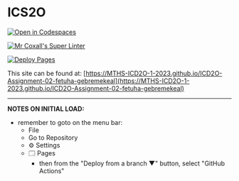 # ICS2O

[![Open in Codespaces](https://classroom.github.com/assets/launch-codespace-7f7980b617ed060a017424585567c406b6ee15c891e84e1186181d67ecf80aa0.svg)](https://classroom.github.com/open-in-codespaces?assignment_repo_id=14479269)

[![Mr Coxall's Super Linter](https://github.com/MTHS-ICD2O-1-2023/ICD2O-Assignment-02-fetuha-gebremekeal/workflows/Mr%20Coxall's%20Super%20Linter/badge.svg)](https://github.com/MTHS-ICD2O-1-2023/ICD2O-Assignment-02-fetuha-gebremekeal/actions)

[![Deploy Pages](https://github.com/MTHS-ICD2O-1-2023/ICD2O-Assignment-02-fetuha-gebremekeal/workflows/Deploy%20Pages/badge.svg)](https://github.com/MTHS-ICD2O-1-2023/ICD2O-Assignment-02-fetuha-gebremekeal/actions)

This site can be found at: [https://MTHS-ICD2O-1-2023.github.io/ICD2O-Assignment-02-fetuha-gebremekeal](https://MTHS-ICD2O-1-2023.github.io/ICD2O-Assignment-02-fetuha-gebremekeal)

---

**NOTES ON INITIAL LOAD:**
- remember to goto on the menu bar:
  - File
  - Go to Repository
  - ⚙ Settings
  - 🗔 Pages
    - then from the "Deploy from a branch ▼" button, select "GitHub Actions"
